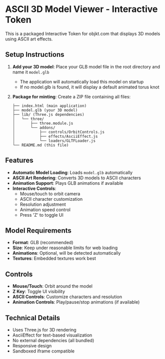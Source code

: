 # ASCII 3D Model Viewer - Interactive Token

This is a packaged Interactive Token for objkt.com that displays 3D models using ASCII art effects.

## Setup Instructions

1. **Add your 3D model**: Place your GLB model file in the root directory and name it `model.glb`
   - The application will automatically load this model on startup
   - If no model.glb is found, it will display a default animated torus knot

2. **Package for minting**: Create a ZIP file containing all files:
   ```
   ├── index.html (main application)
   ├── model.glb (your 3D model)
   ├── lib/ (Three.js dependencies)
   │   └── three/
   │       ├── three.module.js
   │       └── addons/
   │           ├── controls/OrbitControls.js
   │           ├── effects/AsciiEffect.js
   │           └── loaders/GLTFLoader.js
   └── README.md (this file)
   ```

## Features

- **Automatic Model Loading**: Loads `model.glb` automatically
- **ASCII Art Rendering**: Converts 3D models to ASCII characters
- **Animation Support**: Plays GLB animations if available
- **Interactive Controls**: 
  - Mouse/touch to orbit camera
  - ASCII character customization
  - Resolution adjustment
  - Animation speed control
  - Press 'Z' to toggle UI

## Model Requirements

- **Format**: GLB (recommended) 
- **Size**: Keep under reasonable limits for web loading
- **Animations**: Optional, will be detected automatically
- **Textures**: Embedded textures work best

## Controls

- **Mouse/Touch**: Orbit around the model
- **Z Key**: Toggle UI visibility
- **ASCII Controls**: Customize characters and resolution
- **Animation Controls**: Play/pause/stop animations (if available)

## Technical Details

- Uses Three.js for 3D rendering
- AsciiEffect for text-based visualization  
- No external dependencies (all bundled)
- Responsive design
- Sandboxed iframe compatible 